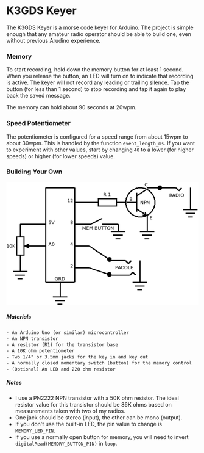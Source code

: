 # **K3GDS Keyer**

The K3GDS Keyer is a morse code keyer for Arduino.  The project is simple enough that any amateur radio operator should be able to build one, even without previous Arudino experience. 

### Memory

To start recording, hold down the memory button for at least 1 second.  When you release the button, an LED will turn on to indicate that recording is active.  The keyer will not record any leading or trailing silence.  Tap the button (for less than 1 second) to stop recording and tap it again to play back the saved message.

The memory can hold about 90 seconds at 20wpm.

### Speed Potentiometer

The potentiometer is configured for a speed range from about 15wpm to about 30wpm.  This is handled by the function `event_length_ms`.  If you want to experiment with other values, start by changing `40` to a lower (for higher speeds) or higher (for lower speeds) value.

### Building Your Own

![Diagram](keyer_diagram.png)

##### Materials

	- An Arduino Uno (or similar) microcontroller
	- An NPN transistor
	- A resistor (R1) for the transistor base
	- A 10K ohm potentiometer
	- Two 1/4" or 3.5mm jacks for the key in and key out
	- A normally closed momentary switch (button) for the memory control
	- (Optional) An LED and 220 ohm resistor

##### Notes

- I use a PN2222 NPN transistor with a 50K ohm resistor.  The ideal resistor value for this transistor should be 86K ohms based on measurements taken with two of my radios.
- One jack should be stereo (input), the other can be mono (output).
- If you don't use the built-in LED, the pin value to change is `MEMORY_LED_PIN`.
- If you use a normally open button for memory, you will need to invert `digitalRead(MEMORY_BUTTON_PIN)` in `loop`.

